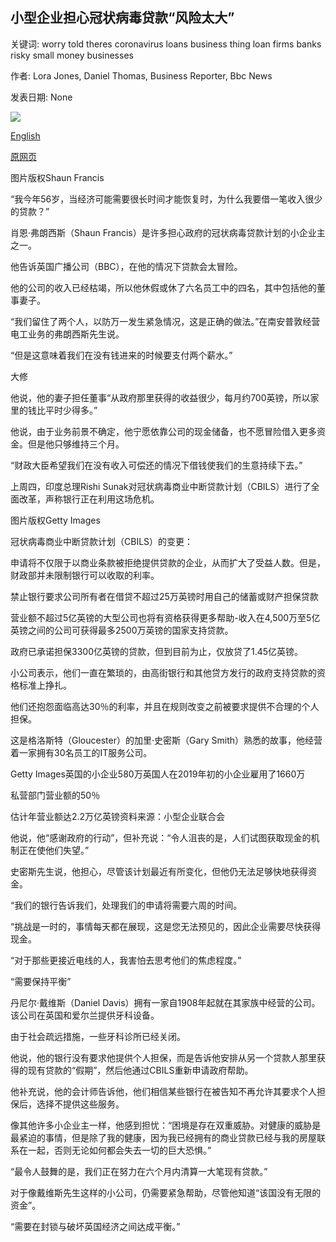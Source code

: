 ## 小型企业担心冠状病毒贷款“风险太大”

关键词: worry told theres coronavirus loans business thing loan firms banks risky small money businesses

作者: Lora Jones, Daniel Thomas, Business Reporter, Bbc News

发表日期: None

![](https://ichef.bbci.co.uk/news/1024/branded_news/2C89/production/_111610411_img_1508.jpg)

[English](Small%20businesses%20worry%20coronavirus%20loans%20%E2%80%98too%20risky%E2%80%99.md)

[原网页](https://www.bbc.com/news/business-52158029)

图片版权Shaun Francis

“我今年56岁，当经济可能需要很长时间才能恢复时，为什么我要借一笔收入很少的贷款？”

肖恩·弗朗西斯（Shaun Francis）是许多担心政府的冠状病毒贷款计划的小企业主之一。

他告诉英国广播公司（BBC），在他的情况下贷款会太冒险。

他的公司的收入已经枯竭，所以他休假或休了六名员工中的四名，其中包括他的董事妻子。

“我们留住了两个人，以防万一发生紧急情况，这是正确的做法。”在南安普敦经营电工业务的弗朗西斯先生说。

“但是这意味着我们在没有钱进来的时候要支付两个薪水。”

大修

他说，他的妻子担任董事“从政府那里获得的收益很少，每月约700英镑，所以家里的钱比平时少得多。”

他说，由于业务前景不确定，他宁愿依靠公司的现金储备，也不愿冒险借入更多资金。但是他只够维持三个月。

“财政大臣希望我们在没有收入可偿还的情况下借钱使我们的生意持续下去。”

上周四，印度总理Rishi Sunak对冠状病毒商业中断贷款计划（CBILS）进行了全面改革，声称银行正在利用这场危机。

图片版权Getty Images

冠状病毒商业中断贷款计划（CBILS）的变更：

申请将不仅限于以商业条款被拒绝提供贷款的企业，从而扩大了受益人数。但是，财政部并未限制银行可以收取的利率。

禁止银行要求公司所有者在借贷不超过25万英镑时用自己的储蓄或财产担保贷款

营业额不超过5亿英镑的大型公司也将有资格获得更多帮助-收入在4,500万至5亿英镑之间的公司可获得最多2500万英镑的国家支持贷款。

政府已承诺担保3300亿英镑的贷款，但到目前为止，仅放贷了1.45亿英镑。

小公司表示，他们一直在繁琐的，由高街银行和其他贷方发行的政府支持贷款的资格标准上挣扎。

他们还抱怨面临高达30％的利率，并且在规则改变之前被要求提供不合理的个人担保。

这是格洛斯特（Gloucester）的加里·史密斯（Gary Smith）熟悉的故事，他经营着一家拥有30名员工的IT服务公司。

Getty Images英国的小企业580万英国人在2019年初的小企业雇用了1660万

私营部门营业额的50％

估计年营业额达2.2万亿英镑资料来源：小型企业联合会

他说，他“感谢政府的行动”，但补充说：“令人沮丧的是，人们试图获取现金的机制正在使他们失望。”

史密斯先生说，他担心，尽管该计划最近有所变化，但他仍无法足够快地获得资金。

“我们的银行告诉我们，处理我们的申请将需要六周的时间。

“挑战是一时的，事情每天都在展现，这是您无法预见的，因此企业需要尽快获得现金。

“对于那些更接近电线的人，我害怕去思考他们的焦虑程度。”

“需要保持平衡”

丹尼尔·戴维斯（Daniel Davis）拥有一家自1908年起就在其家族中经营的公司。该公司在英国和爱尔兰提供牙科设备。

由于社会疏远措施，一些牙科诊所已经关闭。

他说，他的银行没有要求他提供个人担保，而是告诉他安排从另一个贷款人那里获得的现有贷款的“假期”，然后他通过CBILS重新申请政府帮助。

他补充说，他的会计师告诉他，他们相信某些银行在被告知不再允许其要求个人担保后，选择不提供这些服务。

像其他许多小企业主一样，他感到担忧：“困境是存在双重威胁。对健康的威胁是最紧迫的事情，但是除了我的健康，因为我已经拥有的商业贷款已经与我的房屋联系在一起，否则无论如何都会失去一切的巨大恐惧。”

“最令人鼓舞的是，我们正在努力在六个月内清算一大笔现有贷款。”

对于像戴维斯先生这样的小公司，仍需要紧急帮助，尽管他知道“该国没有无限的资金”。

“需要在封锁与破坏英国经济之间达成平衡。”